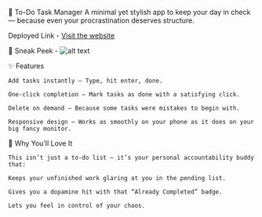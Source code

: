 📝 To-Do Task Manager
A minimal yet stylish app to keep your day in check — because even your procrastination deserves structure.

Deployed Link - [Visit the website](https://buildsbyaman-todojs.vercel.app/)

📸 Sneak Peek - 
![alt text](image.png)

✨ Features

    Add tasks instantly — Type, hit enter, done.

    One-click completion — Mark tasks as done with a satisfying click.

    Delete on demand — Because some tasks were mistakes to begin with.

    Responsive design — Works as smoothly on your phone as it does on your big fancy monitor.

🎯 Why You’ll Love It

    This isn’t just a to-do list — it’s your personal accountability buddy that:

    Keeps your unfinished work glaring at you in the pending list.

    Gives you a dopamine hit with that “Already Completed” badge.

    Lets you feel in control of your chaos.
